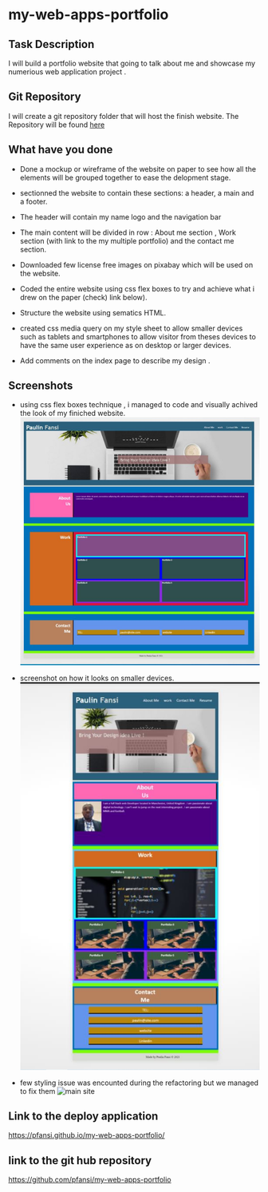 # my-web-apps-portfolio

## Task Description

I will build a portfolio website that going to talk about me and showcase my numerious web application project .

## Git Repository

I will create a git repository folder that will host the finish website. The Repository will be found [here](https://github.com/pfansi/my-web-apps-portfolio)

## What have you done

- Done a mockup or wireframe of the website on paper to see how all the elements will be grouped together to ease the delopment stage.

* sectionned the website to contain these sections: a header, a main and a footer.

* The header will contain my name logo and the navigation bar

* The main content will be divided in row : About me section , Work section (with link to the my multiple portfolio) and the contact me section.

* Downloaded few license free images on pixabay which will be used on the website.

* Coded the entire website using css flex boxes to try and achieve what i drew on the paper (check) link below).

* Structure the website using sematics HTML.

* created css media query on my style sheet to allow smaller devices such as tablets and smartphones to allow visitor from theses devices to have the same user experience as on desktop or larger devices.

* Add comments on the index page to describe my design .

## Screenshots

- using css flex boxes technique , i managed to code and visually achived the look of my finiched website. ![screenshot](.\assets\images\wireframe_look.JPG)

* screenshot on how it looks on smaller devices. ![screenshot](./assets/images/smaller_devices_screen_view.jpg)

* few styling issue was encounted during the refactoring but we managed to fix them ![main site](./assets/images/main-site.jpg)

## Link to the deploy application

https://pfansi.github.io/my-web-apps-portfolio/

## link to the git hub repository

https://github.com/pfansi/my-web-apps-portfolio
